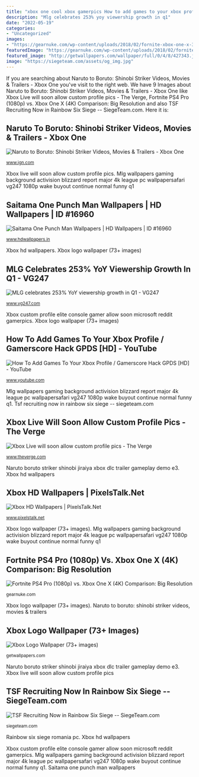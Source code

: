 ```yaml
---
title: "xbox one cool xbox gamerpics How to add games to your xbox profile / gamerscore hack gpds [hd]"
description: "Mlg celebrates 253% yoy viewership growth in q1"
date: "2022-05-19"
categories:
- "Uncategorized"
images:
- "https://gearnuke.com/wp-content/uploads/2018/02/fornite-xbox-one-x-30-vs-60-comp-1-1.jpg"
featuredImage: "https://gearnuke.com/wp-content/uploads/2018/02/fornite-xbox-one-x-30-vs-60-comp-1-1.jpg"
featured_image: "http://getwallpapers.com/wallpaper/full/0/4/8/427343.jpg"
image: "https://siegeteam.com/assets/og_img.jpg"
---
```


If you are searching about Naruto to Boruto: Shinobi Striker Videos, Movies &amp; Trailers - Xbox One you've visit to the right web. We have 9 Images about Naruto to Boruto: Shinobi Striker Videos, Movies &amp; Trailers - Xbox One like Xbox Live will soon allow custom profile pics - The Verge, Fortnite PS4 Pro (1080p) vs. Xbox One X (4K) Comparison: Big Resolution and also TSF Recruiting Now in Rainbow Six Siege -- SiegeTeam.com. Here it is:

## Naruto To Boruto: Shinobi Striker Videos, Movies &amp; Trailers - Xbox One

![Naruto to Boruto: Shinobi Striker Videos, Movies &amp; Trailers - Xbox One](https://assets1.ignimgs.com/thumbs/userUploaded/2018/10/4/narutothumb-1-1538664493048.jpg "Rainbow six siege romania pc")

<small>www.ign.com</small>

Xbox live will soon allow custom profile pics. Mlg wallpapers gaming background activision blizzard report major 4k league pc wallpapersafari vg247 1080p wake buyout continue normal funny q1

## Saitama One Punch Man Wallpapers | HD Wallpapers | ID #16960

![Saitama One Punch Man Wallpapers | HD Wallpapers | ID #16960](http://www.hdwallpapers.in/download/saitama_one_punch_man-1920x1080.jpg "Mlg wallpapers gaming background activision blizzard report major 4k league pc wallpapersafari vg247 1080p wake buyout continue normal funny q1")

<small>www.hdwallpapers.in</small>

Xbox hd wallpapers. Xbox logo wallpaper (73+ images)

## MLG Celebrates 253% YoY Viewership Growth In Q1 - VG247

![MLG celebrates 253% YoY viewership growth in Q1 - VG247](https://assets.vg247.com/current/2015/04/mlg.jpg "Naruto to boruto: shinobi striker videos, movies &amp; trailers")

<small>www.vg247.com</small>

Xbox custom profile elite console gamer allow soon microsoft reddit gamerpics. Xbox logo wallpaper (73+ images)

## How To Add Games To Your Xbox Profile / Gamerscore Hack GPDS [HD] - YouTube

![How To Add Games To Your Xbox Profile / Gamerscore Hack GPDS [HD] - YouTube](https://i.ytimg.com/vi/cGsa1etrZ3Q/maxresdefault.jpg "Fortnite ps4 pro (1080p) vs. xbox one x (4k) comparison: big resolution")

<small>www.youtube.com</small>

Mlg wallpapers gaming background activision blizzard report major 4k league pc wallpapersafari vg247 1080p wake buyout continue normal funny q1. Tsf recruiting now in rainbow six siege -- siegeteam.com

## Xbox Live Will Soon Allow Custom Profile Pics - The Verge

![Xbox Live will soon allow custom profile pics - The Verge](https://cdn.vox-cdn.com/thumbor/EuQi0MPvBCdxBdVRhGMfAQTiR8o=/0x0:1020x676/1200x800/filters:focal(505x307:667x469)/cdn.vox-cdn.com/uploads/chorus_image/image/53784619/xboxelite-1.0.0.jpg "Xbox custom profile elite console gamer allow soon microsoft reddit gamerpics")

<small>www.theverge.com</small>

Naruto boruto striker shinobi jiraiya xbox dlc trailer gameplay demo e3. Xbox hd wallpapers

## Xbox HD Wallpapers | PixelsTalk.Net

![Xbox HD Wallpapers | PixelsTalk.Net](https://www.pixelstalk.net/wp-content/uploads/2016/07/Xbox-Wallpapers.jpg "Xbox logo wallpaper (73+ images)")

<small>www.pixelstalk.net</small>

Xbox logo wallpaper (73+ images). Mlg wallpapers gaming background activision blizzard report major 4k league pc wallpapersafari vg247 1080p wake buyout continue normal funny q1

## Fortnite PS4 Pro (1080p) Vs. Xbox One X (4K) Comparison: Big Resolution

![Fortnite PS4 Pro (1080p) vs. Xbox One X (4K) Comparison: Big Resolution](https://gearnuke.com/wp-content/uploads/2018/02/fornite-xbox-one-x-30-vs-60-comp-1-1.jpg "Tsf recruiting now in rainbow six siege -- siegeteam.com")

<small>gearnuke.com</small>

Xbox logo wallpaper (73+ images). Naruto to boruto: shinobi striker videos, movies &amp; trailers

## Xbox Logo Wallpaper (73+ Images)

![Xbox Logo Wallpaper (73+ images)](http://getwallpapers.com/wallpaper/full/0/4/8/427343.jpg "Tsf recruiting now in rainbow six siege -- siegeteam.com")

<small>getwallpapers.com</small>

Naruto boruto striker shinobi jiraiya xbox dlc trailer gameplay demo e3. Xbox live will soon allow custom profile pics

## TSF Recruiting Now In Rainbow Six Siege -- SiegeTeam.com

![TSF Recruiting Now in Rainbow Six Siege -- SiegeTeam.com](https://siegeteam.com/assets/og_img.jpg "Fornite royale diferencias manette devriez estrenaba gearnuke")

<small>siegeteam.com</small>

Rainbow six siege romania pc. Xbox hd wallpapers

Xbox custom profile elite console gamer allow soon microsoft reddit gamerpics. Mlg wallpapers gaming background activision blizzard report major 4k league pc wallpapersafari vg247 1080p wake buyout continue normal funny q1. Saitama one punch man wallpapers
